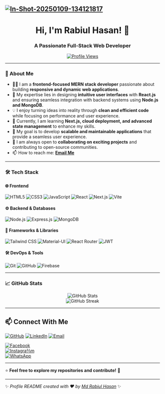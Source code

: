 <a href="https://ibb.co.com/PjP6KH6"><img src="https://i.ibb.co.com/kBwSjCS/In-Shot-20250109-134121817.jpg" alt="In-Shot-20250109-134121817" border="0"></a>
---
<h1 align="center">Hi, I'm Rabiul Hasan! 👋</h1>
<h3 align="center">A Passionate Full-Stack Web Developer</h3>

<p align="center">
  <a href="https://github.com/rabiulkhan7224"><img src="https://komarev.com/ghpvc/?username=rabiulkhan7224&label=Profile%20Views&color=0e75b6&style=flat" alt="Profile Views" /></a>
</p>

---

### 🚀 About Me
- 👨‍💻 I am a **frontend-focused MERN stack developer** passionate about building **responsive and dynamic web applications**.  
- 🎨 My expertise lies in designing **intuitive user interfaces** with **React.js** and ensuring seamless integration with backend systems using **Node.js and MongoDB**.  
- 💡 I enjoy turning ideas into reality through **clean and efficient code** while focusing on performance and user experience.  
- 🌱 Currently, I am learning **Next.js, cloud deployment, and advanced state management** to enhance my skills.  
- 🎯 My goal is to develop **scalable and maintainable applications** that provide a seamless user experience.  
- 🚀 I am always open to **collaborating on exciting projects** and contributing to open-source communities.  
- 📫 How to reach me: **[Email Me](mailto:rabiulkhan7224@gmail.com)**  


---

### 🛠️ Tech Stack
#### 🌐 Frontend
![HTML5](https://img.shields.io/badge/HTML5-%23E34F26.svg?style=for-the-badge&logo=html5&logoColor=white)
![CSS3](https://img.shields.io/badge/CSS3-%231572B6.svg?style=for-the-badge&logo=css3&logoColor=white)
![JavaScript](https://img.shields.io/badge/JavaScript-%23F7DF1E.svg?style=for-the-badge&logo=javascript&logoColor=black)
![React](https://img.shields.io/badge/React-%2361DAFB.svg?style=for-the-badge&logo=react&logoColor=black)
![Next.js](https://img.shields.io/badge/Next.js-%23000000.svg?style=for-the-badge&logo=next.js&logoColor=white)
![Vite](https://img.shields.io/badge/Vite-%23646CFF.svg?style=for-the-badge&logo=vite&logoColor=white)

#### ⚙️ Backend & Databases
![Node.js](https://img.shields.io/badge/Node.js-%23339933.svg?style=for-the-badge&logo=node.js&logoColor=white)
![Express.js](https://img.shields.io/badge/Express.js-%23404d59.svg?style=for-the-badge&logo=express&logoColor=white)
![MongoDB](https://img.shields.io/badge/MongoDB-%2347A248.svg?style=for-the-badge&logo=mongodb&logoColor=white)


#### 🚀 Frameworks & Libraries

![Tailwind CSS](https://img.shields.io/badge/TailwindCSS-%2338B2AC.svg?style=for-the-badge&logo=tailwind-css&logoColor=white)
![Material-UI](https://img.shields.io/badge/MaterialUI-%230081CB.svg?style=for-the-badge&logo=mui&logoColor=white)
![React Router](https://img.shields.io/badge/React_Router-%23CA4245.svg?style=for-the-badge&logo=react-router&logoColor=white)
![JWT](https://img.shields.io/badge/JWT-%23000000.svg?style=for-the-badge&logo=json-web-tokens&logoColor=white)

#### 🛠️ DevOps & Tools
![Git](https://img.shields.io/badge/Git-%23F05032.svg?style=for-the-badge&logo=git&logoColor=white)
![GitHub](https://img.shields.io/badge/GitHub-%23181717.svg?style=for-the-badge&logo=github&logoColor=white)
![Firebase](https://img.shields.io/badge/Firebase-%23FFCA28.svg?style=for-the-badge&logo=firebase&logoColor=black)

---

### 📈 GitHub Stats
<p align="center">
  <img src="https://github-readme-stats.vercel.app/api?username=rabiulkhan7224&show_icons=true&theme=dark" alt="GitHub Stats" />
  <br/>
  <img src="https://github-readme-streak-stats.herokuapp.com/?user=rabiulkhan7224&theme=dark" alt="GitHub Streak" />
</p>

---

## 📫 Connect With Me
[![GitHub](https://img.shields.io/badge/GitHub-%23181717.svg?style=for-the-badge&logo=github&logoColor=white)](https://github.com/rabiulkhan7224)
[![LinkedIn](https://img.shields.io/badge/LinkedIn-%230077B5.svg?style=for-the-badge&logo=linkedin&logoColor=white)](https://linkedin.com/in/md-rabiul-hasan7224)
[![Email](https://img.shields.io/badge/Email-D14836?style=for-the-badge&logo=gmail&logoColor=white)](mailto:mdrabiulkhanbabo@gmail.com)

[![Facebook](https://img.shields.io/badge/-Facebook-1877F2?logo=facebook&logoColor=white&style=for-the-badge)](https://www.facebook.com/mdrabiul.khan.351?mibextid=ZbWKwL)  
[![Instagra⅖m](https://img.shields.io/badge/-Instagram-E4405F?logo=instagram&logoColor=white&style=for-the-badge)](https://www.instagram.com/mdrabiul.khan.351?igsh=enBxbDN4eWhnc242)  
[![WhatsApp](https://img.shields.io/badge/-WhatsApp-25D366?logo=whatsapp&logoColor=white&style=for-the-badge)](https://wa.me/8801779893574)  

---

⭐ **Feel free to explore my repositories and contribute!** 🚀  

---

✨ _Profile README created with ❤️ by [Md Rabiul Hasan](https://github.com/rabiulkhan7224)_ ✨



<!--
**rabiulkhan7224/rabiulkhan7224** is a ✨ _special_ ✨ repository because its `README.md` (this file) appears on your GitHub profile.

Here are some ideas to get you started:

- 🔭 I’m currently working on ...
- 🌱 I’m currently learning ...
- 👯 I’m looking to collaborate on ...
- 🤔 I’m looking for help with ...
- 💬 Ask me about ...
- 📫 How to reach me: ...
- 😄 Pronouns: ...
- ⚡ Fun fact: ...
-->
